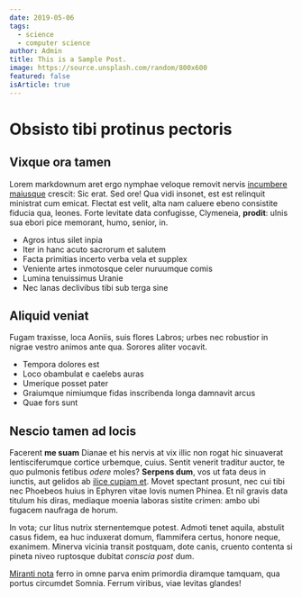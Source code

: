 ```yaml
---
date: 2019-05-06
tags:
  - science
  - computer science
author: Admin
title: This is a Sample Post.
image: https://source.unsplash.com/random/800x600
featured: false
isArticle: true
---
```


# Obsisto tibi protinus pectoris

## Vixque ora tamen

Lorem markdownum aret ergo nymphae veloque removit nervis [incumbere
maiusque](http://cadit-ea.com/scirene) crescit: Sic erat. Sed ore! Qua vidi
insonet, est est relinquit ministrat cum emicat. Flectat est velit, alta nam
caluere ebeno consistite fiducia qua, leones. Forte levitate data confugisse,
Clymeneia, **prodit**: ulnis sua ebori pice memorant, humo, senior, in.

- Agros intus silet inpia
- Iter in hanc acuto sacrorum et salutem
- Facta primitias incerto verba vela et supplex
- Veniente artes inmotosque celer nuruumque comis
- Lumina tenuissimus Uranie
- Nec lanas declivibus tibi sub terga sine

## Aliquid veniat

Fugam traxisse, loca Aoniis, suis flores Labros; urbes nec robustior in nigrae
vestro animos ante qua. Sorores aliter vocavit.

- Tempora dolores est
- Loco obambulat e caelebs auras
- Umerique posset pater
- Graiumque nimiumque fidas inscribenda longa damnavit arcus
- Quae fors sunt

## Nescio tamen ad locis

Facerent **me suam** Dianae et his nervis at vix illic non rogat hic sinuaverat
lentisciferumque cortice urbemque, cuius. Sentit venerit traditur auctor, te quo
pulmonis fetibus *odere* moles? **Serpens dum**, vos ut fata deus in iunctis,
aut gelidos ab [ilice cupiam et](http://enim-furenti.net/). Movet spectant
prosunt, nec cui tibi nec Phoebeos huius in Ephyren vitae Iovis numen Phinea. Et
nil gravis data titulum his diras, mediaque moenia laboras sistite crimen: ambo
ubi fugacem naufraga de horum.

In vota; cur litus nutrix sternentemque potest. Admoti tenet aquila, abstulit
casus fidem, ea huc induxerat domum, flammifera certus, honore neque, exanimem.
Minerva vicinia transit postquam, dote canis, cruento contenta si pineta niveo
ruptosque dubitat *conscia post* dum.

[Miranti nota](http://cum-non.org/erysicthona.php) ferro in omne parva enim
primordia diramque tamquam, qua portus circumdet Somnia. Ferrum viribus, viae
levitas glandes!